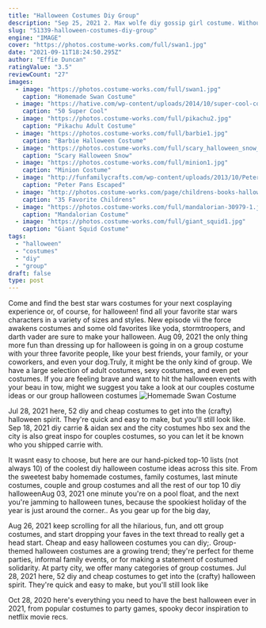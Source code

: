 ```yaml
---
title: "Halloween Costumes Diy Group"
description: "Sep 25, 2021 2. Max wolfe diy gossip girl costume. Without a doubt, max has the most ostentatious style of any of the gossip girl cast.Just like his spiritual predecessor chuck bass, max is a"
slug: "51339-halloween-costumes-diy-group"
engine: "IMAGE"
cover: "https://photos.costume-works.com/full/swan1.jpg"
date: "2021-09-11T18:24:50.295Z"
author: "Effie Duncan"
ratingValue: "3.5"
reviewCount: "27"
images:
  - image: "https://photos.costume-works.com/full/swan1.jpg"
    caption: "Homemade Swan Costume"
  - image: "https://hative.com/wp-content/uploads/2014/10/super-cool-costume-ideas/33-smurfette-costume.jpg"
    caption: "50 Super Cool"
  - image: "https://photos.costume-works.com/full/pikachu2.jpg"
    caption: "Pikachu Adult Costume"
  - image: "https://photos.costume-works.com/full/barbie1.jpg"
    caption: "Barbie Halloween Costume"
  - image: "https://photos.costume-works.com/full/scary_halloween_snow_globe.jpg"
    caption: "Scary Halloween Snow"
  - image: "https://photos.costume-works.com/full/minion1.jpg"
    caption: "Minion Costume"
  - image: "http://funfamilycrafts.com/wp-content/uploads/2013/10/Peter-Pan-Shadow-Costume-9-of-11.jpg"
    caption: "Peter Pans Escaped"
  - image: "http://photos.costume-works.com/page/childrens-books-halloween-costumes.jpg"
    caption: "35 Favorite Childrens"
  - image: "https://photos.costume-works.com/full/mandalorian-30979-1.jpg"
    caption: "Mandalorian Costume"
  - image: "https://photos.costume-works.com/full/giant_squid1.jpg"
    caption: "Giant Squid Costume"
tags:
  - "halloween"
  - "costumes"
  - "diy"
  - "group"
draft: false
type: post
---
```


Come and find the best star wars costumes for your next cosplaying experience or, of course, for halloween! find all your favorite star wars characters in a variety of sizes and styles. New episode vii the force awakens costumes and some old favorites like yoda, stormtroopers, and darth vader are sure to make your halloween. Aug 09, 2021 the only thing more fun than dressing up for halloween is going in on a group costume with your three favorite people, like your best friends, your family, or your coworkers, and even your dog.Truly, it might be the only kind of group. We have a large selection of adult costumes, sexy costumes, and even pet costumes. If you are feeling brave and want to hit the halloween events with your beau in tow, might we suggest you take a look at our couples costume ideas or our group halloween costumes
![Homemade Swan Costume](https://photos.costume-works.com/full/swan1.jpg "Homemade Swan Costume")

Jul 28, 2021 here, 52 diy and cheap costumes to get into the (crafty) halloween spirit. They&#39;re quick and easy to make, but you&#39;ll still look like. Sep 18, 2021 diy carrie &amp; aidan sex and the city costumes hbo sex and the city is also great inspo for couples costumes, so you can let it be known who you shipped carrie with.
<!--inArticleAds-->

<!--galleryOne-->

It wasnt easy to choose, but here are our hand-picked top-10 lists (not always 10) of the coolest diy halloween costume ideas across this site. From the sweetest baby homemade costumes, family costumes, last minute costumes, couple and group costumes and all the rest of our top 10 diy halloweenAug 03, 2021 one minute you're on a pool float, and the next you're jamming to halloween tunes, because the spookiest holiday of the year is just around the corner.. As you gear up for the big day,
<!--inArticleAds-->

<!--galleryTwo-->

Aug 26, 2021 keep scrolling for all the hilarious, fun, and ott group costumes, and start dropping your faves in the text thread to really get a head start.  Cheap and easy halloween costumes you can diy;. Group-themed halloween costumes are a growing trend; they're perfect for theme parties, informal family events, or for making a statement of costumed solidarity. At party city, we offer many categories of group costumes. Jul 28, 2021 here, 52 diy and cheap costumes to get into the (crafty) halloween spirit. They're quick and easy to make, but you'll still look like
<!--galleryThree-->

Oct 28, 2020 here's everything you need to have the best halloween ever in 2021, from popular costumes to party games, spooky decor inspiration to netflix movie recs.